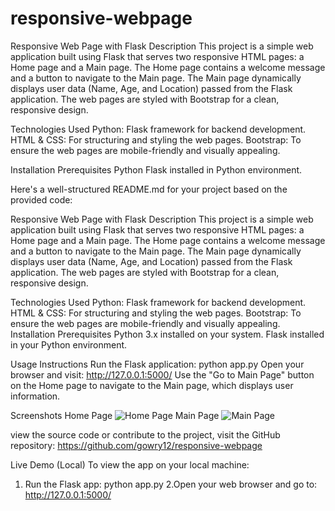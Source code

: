 # responsive-webpage
Responsive Web Page with Flask
Description
This project is a simple web application built using Flask that serves two responsive HTML pages: a Home page and a Main page. The Home page contains a welcome message and a button to navigate to the Main page. The Main page dynamically displays user data (Name, Age, and Location) passed from the Flask application. The web pages are styled with Bootstrap for a clean, responsive design.

Technologies Used
Python: Flask framework for backend development.
HTML & CSS: For structuring and styling the web pages.
Bootstrap: To ensure the web pages are mobile-friendly and visually appealing.

Installation
Prerequisites
Python 
Flask installed in Python environment.


Here's a well-structured README.md for your project based on the provided code:

Responsive Web Page with Flask
Description
This project is a simple web application built using Flask that serves two responsive HTML pages: a Home page and a Main page. The Home page contains a welcome message and a button to navigate to the Main page. The Main page dynamically displays user data (Name, Age, and Location) passed from the Flask application. The web pages are styled with Bootstrap for a clean, responsive design.

Technologies Used
Python: Flask framework for backend development.
HTML & CSS: For structuring and styling the web pages.
Bootstrap: To ensure the web pages are mobile-friendly and visually appealing.
Installation
Prerequisites
Python 3.x installed on your system.
Flask installed in your Python environment.

Usage Instructions
Run the Flask application:
python app.py
Open your browser and visit:
http://127.0.0.1:5000/
Use the "Go to Main Page" button on the Home page to navigate to the Main page, which displays user information.

Screenshots
Home Page
![Home Page](flask_app/HOME.png)
 Main Page
![Main Page](flask_app/MAIN.png)


 view the source code or contribute to the project, visit the GitHub repository:
 https://github.com/gowry12/responsive-webpage

Live Demo (Local)
To view the app on your local machine:

1. Run the Flask app:
   python app.py
2.Open your web browser and go to:
  http://127.0.0.1:5000/
